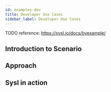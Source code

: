 ```yaml
---
id: examples-dev
title: Developer Use Cases
sidebar_label: Developer Use Cases
---
```


TODO reference: https://sysl.io/docs/byexample/

## Introduction to Scenario

## Approach

## Sysl in action